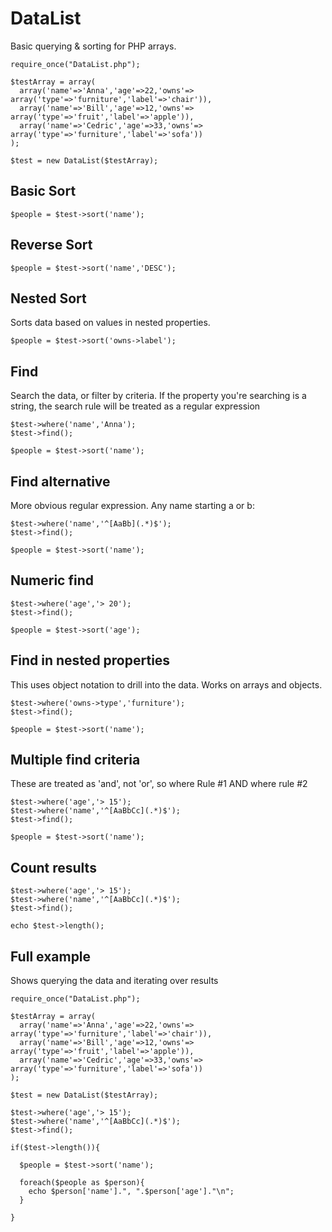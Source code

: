 # DataList
Basic querying &amp; sorting for PHP arrays.

```
require_once("DataList.php");

$testArray = array(
  array('name'=>'Anna','age'=>22,'owns'=> array('type'=>'furniture','label'=>'chair')),
  array('name'=>'Bill','age'=>12,'owns'=> array('type'=>'fruit','label'=>'apple')),
  array('name'=>'Cedric','age'=>33,'owns'=> array('type'=>'furniture','label'=>'sofa'))
);

$test = new DataList($testArray);
```

Basic Sort
-------------------

```
$people = $test->sort('name');
```

Reverse Sort
-------------------

```
$people = $test->sort('name','DESC');
```

Nested Sort
-------------------
Sorts data based on values in nested properties.

```
$people = $test->sort('owns->label');
```

Find
-------------------
Search the data, or filter by criteria.
If the property you're searching is a string, the search rule will be treated as a regular expression

```
$test->where('name','Anna');
$test->find();

$people = $test->sort('name');

```

Find alternative
-------------------
More obvious regular expression. Any name starting a or b:

```
$test->where('name','^[AaBb](.*)$');
$test->find();

$people = $test->sort('name');

```

Numeric find
-------------------

```
$test->where('age','> 20');
$test->find();

$people = $test->sort('age');

```


Find in nested properties
-------------------
This uses object notation to drill into the data. Works on arrays and objects.

```
$test->where('owns->type','furniture');
$test->find();

$people = $test->sort('name');

```



Multiple find criteria
-------------------
These are treated as 'and', not 'or', so where Rule #1 AND where rule #2

```
$test->where('age','> 15');
$test->where('name','^[AaBbCc](.*)$');
$test->find();

$people = $test->sort('name');

```

Count results
-------------------

```
$test->where('age','> 15');
$test->where('name','^[AaBbCc](.*)$');
$test->find();

echo $test->length();

```

Full example
-------------------
Shows querying the data and iterating over results

```
require_once("DataList.php");

$testArray = array(
  array('name'=>'Anna','age'=>22,'owns'=> array('type'=>'furniture','label'=>'chair')),
  array('name'=>'Bill','age'=>12,'owns'=> array('type'=>'fruit','label'=>'apple')),
  array('name'=>'Cedric','age'=>33,'owns'=> array('type'=>'furniture','label'=>'sofa'))
);

$test = new DataList($testArray);

$test->where('age','> 15');
$test->where('name','^[AaBbCc](.*)$');
$test->find();

if($test->length()){
  
  $people = $test->sort('name');
  
  foreach($people as $person){
    echo $person['name'].", ".$person['age']."\n";
  }
  
}

```




